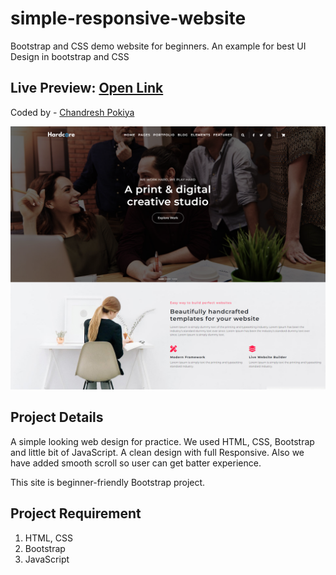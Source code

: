 # simple-responsive-website
Bootstrap and CSS demo website for beginners. An example for best UI Design in bootstrap and CSS

## Live Preview: [Open Link](https://hardcoresolution.netlify.app/)

Coded by - [Chandresh Pokiya](https://www.linkedin.com/in/chandresh-pokiya-1950751b7)

![](./assets/readmebanner.png)


## Project Details

A simple looking web design for practice. We used HTML, CSS, Bootstrap and little bit of JavaScript. A clean design with full Responsive. Also we have added smooth scroll so user can get batter experience.

This site is beginner-friendly Bootstrap project.

## Project Requirement

1. HTML, CSS
2. Bootstrap
3. JavaScript
